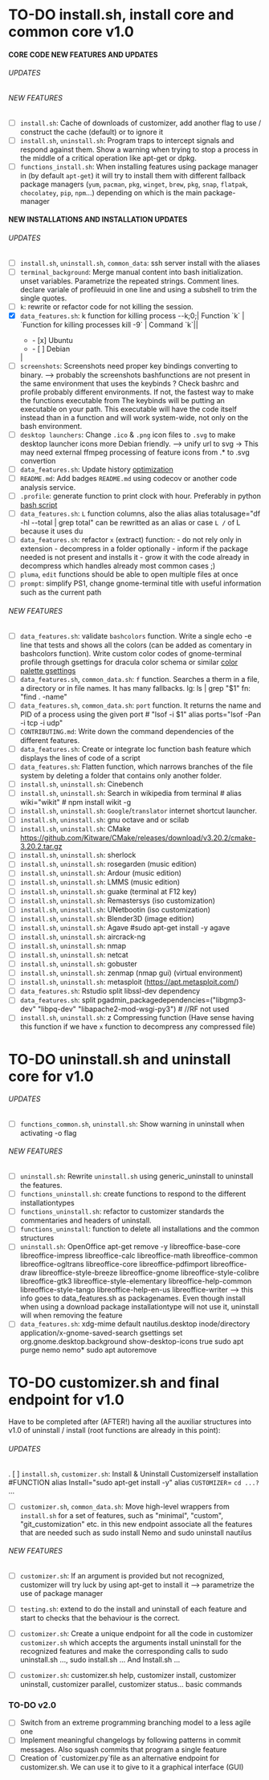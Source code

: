 # TO-DO install.sh, install core and common core v1.0

#### CORE CODE NEW FEATURES AND UPDATES

###### UPDATES

###### NEW FEATURES
- [ ] `install.sh`: Cache of downloads of customizer, add another flag to use / construct the cache (default) or to ignore it
- [ ] `install.sh`, `uninstall.sh`: Program traps to intercept signals and respond against them. Show a warning when trying to stop a process in the middle of a critical operation like apt-get or dpkg.
- [ ] `functions_install.sh`: When installing features using package manager in  (by default `apt-get`) it will try to install them with different fallback package managers (`yum`, `pacman`, `pkg`, `winget`, `brew`, `pkg`, `snap`, `flatpak`, `chocolatey`, `pip`, `npm`...) depending on which is the main package-manager

#### NEW INSTALLATIONS AND INSTALLATION UPDATES

###### UPDATES
- [ ] `install.sh`, `uninstall.sh`, `common_data`: ssh server install with the aliases
- [ ] `terminal_background`: Merge manual content into bash initialization. unset variables. Parametrize the repeated strings. Comment lines. declare variale of profileuuid in one line and using a subshell to trim the single quotes.
- [ ]  `k`: rewrite or refactor code for not killing the session.
- [x] `data_features.sh`: k function for killing process  --k;0;| Function \`k\` | \`Function for killing processes kill -9\` | Command \`k\`|| <ul><li>- [x] Ubuntu</li><li>- [ ] Debian</li></ul> |
- [ ] `screenshots`: Screenshots need proper key bindings converting to binary. --> probably the screenshots bashfunctions are not present in the same environment that 
       uses the keybinds ? Check bashrc and profile probably different environments. If not, the fastest way to make the functions executable from 
       The keybinds will be putting an executable on your path. This executable will have the code itself instead than in a function and will work 
       system-wide, not only on the bash environment.
- [ ] `desktop launchers`: Change `.ico` & `.png` icon files to `.svg` to make desktop launcher icons more Debian friendly. --> unify url to svg -> This may need external ffmpeg processing of feature icons from .* to .svg convertion
- [ ] `data_features.sh`: Update history [optimization](https://unix.stackexchange.com/questions/6628/what-customizations-have-you-done-on-your-shell-profile-to-increase-productivity)
- [ ] `README.md`: Add badges `README.md` using codecov or another code analysis service.  
- [ ] `.profile`: generate function to print clock with hour. Preferably in python [bash script](https://gitlab.com/Axlfc/clockmoji)
- [ ] `data_features.sh`: `L` function columns, also the alias alias totalusage="df -hl --total | grep total" can be rewritted as an alias or case `L /` of L because it uses du
- [ ] `data_features.sh`: refactor `x` (extract) function: 
                            - do not rely only in extension
                            - decompress in a folder optionally
                            - inform if the package needed is not present and installs it
                            - grow it with the code already in decompress which handles already most common cases ;)
- [ ] `pluma`, `edit` functions should be able to open multiple files at once
- [ ] `prompt`: simplify PS1, change gnome-terminal title with useful information such as the current path [](https://askubuntu.com/questions/22413/how-to-change-gnome-terminal-title)
###### NEW FEATURES
- [ ] `data_features.sh`: validate `bashcolors` function. Write a single echo -e line that tests and shows all the colors (can be added as comentary in bashcolors function).  Write custom color codes of gnome-terminal profile through gsettings  for dracula color schema or similar [color palette gsettings](https://askubuntu.com/questions/803230/how-to-set-built-in-color-scheme-for-gnome-terminal-via-cli-in-ubuntu-16)
- [ ] `data_features.sh`, `common_data.sh`: `f` function. Searches a therm in a file, a directory or in file names. It has many fallbacks. lg: ls | grep "$1"  fn: "find . -name"
- [ ] `data_features.sh`, `common_data.sh`: `port` function. It returns the name and PID of a process using the given port #  "lsof -i $1"  alias ports="lsof -Pan -i tcp -i udp"
- [ ] `CONTRIBUTING.md`: Write down the command dependencies of the different features. 
- [ ] `data_features.sh`: Create or integrate loc function bash feature which displays the lines of code of a script
- [ ] `data_features.sh`: Flatten function, which narrows branches of the file system by deleting a folder that contains only another folder.
- [ ] `install.sh`, `uninstall.sh`: Cinebench
- [ ] `install.sh`, `uninstall.sh`: Search in wikipedia from terminal # alias wiki="wikit" # npm install wikit -g
- [ ] `install.sh`, `uninstall.sh`: `Google`/`translator` internet shortcut launcher.
- [ ] `install.sh`, `uninstall.sh`: gnu octave and or scilab
- [ ] `install.sh`, `uninstall.sh`: CMake https://github.com/Kitware/CMake/releases/download/v3.20.2/cmake-3.20.2.tar.gz
- [ ] `install.sh`, `uninstall.sh`: sherlock
- [ ] `install.sh`, `uninstall.sh`: rosegarden (music edition)
- [ ] `install.sh`, `uninstall.sh`: Ardour (music edition)
- [ ] `install.sh`, `uninstall.sh`: LMMS (music edition)
- [ ] `install.sh`, `uninstall.sh`: guake (terminal at F12 key)
- [ ] `install.sh`, `uninstall.sh`: Remastersys (iso customization)
- [ ] `install.sh`, `uninstall.sh`: UNetbootin (iso customization)
- [ ] `install.sh`, `uninstall.sh`: Blender3D (image edition)
- [ ] `install.sh`, `uninstall.sh`: Agave #sudo apt-get install -y agave 
- [ ] `install.sh`, `uninstall.sh`: aircrack-ng
- [ ] `install.sh`, `uninstall.sh`: nmap
- [ ] `install.sh`, `uninstall.sh`: netcat
- [ ] `install.sh`, `uninstall.sh`: gobuster
- [ ] `install.sh`, `uninstall.sh`: zenmap (nmap gui) (virtual environment)
- [ ] `install.sh`, `uninstall.sh`: metasploit (https://apt.metasploit.com/)
- [ ] `data_features.sh`: Rstudio split libssl-dev dependency 
- [ ] `data_features.sh`: split pgadmin_packagedependencies=("libgmp3-dev" "libpq-dev" "libapache2-mod-wsgi-py3")  # //RF not used
- [ ] `install.sh`, `uninstall.sh`: z Compressing function (Have sense having this function if we have `x` function to decompress any compressed file)

# TO-DO uninstall.sh and uninstall core for v1.0

###### UPDATES
- [ ] `functions_common.sh`, `uninstall.sh`: Show warning in uninstall when activating -o flag

###### NEW FEATURES
- [ ] `uninstall.sh`: Rewrite `uninstall.sh` using generic_uninstall to uninstall the features.
- [ ] `functions_uninstall.sh`: create functions to respond to the different installationtypes
- [ ] `functions_uninstall.sh`: refactor to customizer standards the commentaries and headers of uninstall.
- [ ] `functions_uninstall`: function to delete all installations and the common structures
- [ ] `uninstall.sh`: OpenOffice apt-get remove -y libreoffice-base-core libreoffice-impress libreoffice-calc
      libreoffice-math libreoffice-common libreoffice-ogltrans libreoffice-core libreoffice-pdfimport
      libreoffice-draw libreoffice-style-breeze libreoffice-gnome libreoffice-style-colibre libreoffice-gtk3 
      libreoffice-style-elementary libreoffice-help-common libreoffice-style-tango libreoffice-help-en-us 
      libreoffice-writer --> this info goes to data_features.sh as packagenames. Even though install when using 
      a download package installationtype will not use it, uninstall will when removing the feature
- [ ] `data_features.sh`: xdg-mime default nautilus.desktop inode/directory application/x-gnome-saved-search
gsettings set org.gnome.desktop.background show-desktop-icons true
sudo apt purge nemo nemo*
sudo apt autoremove  

# TO-DO customizer.sh and final endpoint for v1.0
Have to be completed after (AFTER!) having all the auxiliar structures into v1.0 of uninstall / install (root functions are already in this point):

###### UPDATES
. [ ] `install.sh`, `customizer.sh`: Install & Uninstall Customizerself installation #FUNCTION alias Install="sudo apt-get install -y" alias `CUSTOMIZER`= `cd ...?` ...
- [ ] `customizer.sh`, `common_data.sh`: Move high-level wrappers from `install.sh` for a set of features, such as "minimal", "custom", "git_customization" etc. in this new endpoint associate all the features that are needed such as sudo install Nemo and sudo uninstall nautilus

###### NEW FEATURES
- [ ] `customizer.sh`: If an argument is provided but not recognized, customizer will try luck by using apt-get to install it --> parametrize the use of package manager
- [ ] `testing.sh`: extend to do the install and uninstall of each feature and start to checks that the behaviour is the correct.
- [ ] `customizer.sh`: Create a unique endpoint for all the code in customizer `customizer.sh` which accepts the arguments install uninstall for the recognized features and make the corresponding calls to sudo uninstall.sh ..., sudo install.sh ... And Install.sh ...
- [ ] `customizer.sh`: customizer.sh help, customizer install, customizer uninstall, customizer parallel, customizer status... basic commands


### TO-DO v2.0
- [ ] Switch from an extreme programming branching model to a less agile one
- [ ] Implement meaningful changelogs by following patterns in commit messages. Also squash commits that program a single feature
- [ ] Creation of \`customizer.py\`file as an alternative endpoint for customizer.sh. We can use it to give to it a graphical interface (GUI)